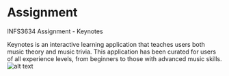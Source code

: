 # Assignment
INFS3634 Assignment - Keynotes

Keynotes is an interactive learning application that teaches users both music theory and music trivia. This application has been curated for users of all experience levels, from beginners to those with advanced music skills. 
![alt text](https://drive.google.com/file/d/1_E6yRtuz_ra3yw0qj7LiwIzSZBQxbF6g/view?usp=sharing)
